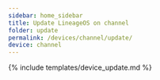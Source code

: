 ```yaml
---
sidebar: home_sidebar
title: Update LineageOS on channel
folder: update
permalink: /devices/channel/update/
device: channel
---
```

{% include templates/device_update.md %}
